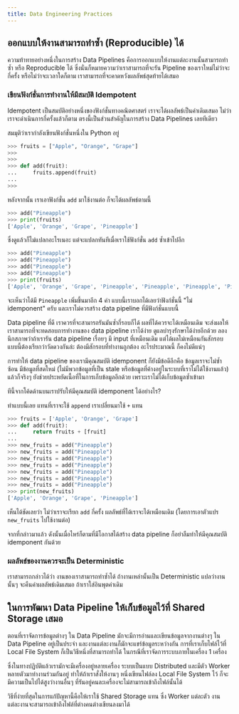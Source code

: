 ```yaml
---
title: Data Engineering Practices
---
```


## ออกแบบให้งานสามารถทำซ้ำ (Reproducible) ได้

ความท้าทายอย่างหนึ่งในการสร้าง Data Pipelines คือการออกแบบให้งานแต่ละงานนั้นสามารถทำซ้ำ หรือ Reproducible ได้ ซึ่งนั่นก็หมายความว่าเราสามารถที่จะรัน Pipeline ของเราใหม่ไม่ว่าจะกี่ครั้ง หรือไม่ว่าจะเวลาใดก็ตาม เราสามารถที่จะคาดหวังผลลัพธ์สุดท้ายได้เสมอ

### เขียนฟังก์ชั่นการทำงานให้มีสมบัติ Idempotent

Idempotent เป็นสมบัติอย่างหนึ่งของฟังก์ชั่นทางคณิตศาสตร์ เราจะได้ผลลัพธ์เป็นค่าเดิมเสมอ ไม่ว่าเราจะดำเนินการกี่ครั้งแล้วก็ตาม ตรงนี้เป็นส่วนสำคัญในการสร้าง Data Pipelines เลยทีเดียว

สมมุติว่าเรากำลังเขียนฟังก์ชั่นหนึ่งใน Python อยู่

```py
>>> fruits = ["Apple", "Orange", "Grape"]
>>>
>>>
>>> def add(fruit):
...     fruits.append(fruit)
...
>>>
```

หลังจากนั้น เราเอาฟังก์ชั่น `add` มาใช้งานต่อ ก็จะได้ผลลัพธ์ตามนี้

```py
>>> add("Pineapple")
>>> print(fruits)
['Apple', 'Orange', 'Grape', 'Pineapple']
```

ซึ่งดูแล้วก็ไม่แปลกอะไรเนอะ แต่จะแปลกทันทีเมื่อเราใช้ฟังก์ชั่น `add` ซ้ำเข้าไปอีก

```py
>>> add("Pineapple")
>>> add("Pineapple")
>>> add("Pineapple")
>>> add("Pineapple")
>>> print(fruits)
['Apple', 'Orange', 'Grape', 'Pineapple', 'Pineapple', 'Pineapple', 'Pineapple', 'Pineapple']
```

จะเห็นว่าได้มี `Pineapple` เพิ่มขึ้นมาอีก 4 ค่า แบบนี้เราบอกได้เลยว่าฟังก์ชั่นนี้ "ไม่ idemponent" ครับ และเราไม่ควรสร้าง data pipeline ที่มีฟังก์ชั่นแบบนี้

Data pipeline ที่ดี เราควรที่จะสามารถรันมันซ้ำกี่รอบก็ได้ ผลที่ได้ควรจะได้เหมือนเดิม จะส่งผลให้เราสามารถที่จะทดสอบการทำงานของ data pipeline เราได้ง่าย ดูแลบำรุงรักษาได้ง่ายอีกด้วย ลองนึกสภาพว่าถ้าเรารัน data pipeline เรื่อยๆ มี input ที่เหมือนเดิม แต่ได้ผลไม่เหมือนกันสักรอบ แบบนี้ต้องเรียกว่าวัดดวงกันล่ะ ต้องมีสักรอบที่ทำงานถูกต้อง อะไรประมาณนี้ ก็คงไม่ดีแน่ๆ

การทำให้ data pipeline ของเรามีคุณสมบัติ idemponent ก็ยังมีข้อดีอีกคือ ข้อมูลเราจะไม่ซ้ำซ้อน มีข้อมูลที่สดใหม่ (ไม่มีพวกข้อมูลที่เป็น stale หรือข้อมูลที่ค้างอยู่ในระบบที่เราไม่ได้ใช้งานแล้ว) แล้วก็จริงๆ ยังช่วยประหยัดเนื้อที่ในการเก็บข้อมูลอีกด้วย เพราะเราไม่ได้เก็บข้อมูลซ้ำเข้ามา

ทีนี้จากโค้ดด้านบนเราปรับให้มีคุณสมบัติ idemponent ได้อย่างไร?

ทำแบบนี้เลย แทนที่เราจะใช้ `append` เราเปลี่ยนมาใช้ `+` แทน

```py
>>> fruits = ['Apple', 'Orange', 'Grape']
>>> def add(fruit):
...     return fruits + [fruit]
...
>>> new_fruits = add("Pineapple")
>>> new_fruits = add("Pineapple")
>>> new_fruits = add("Pineapple")
>>> new_fruits = add("Pineapple")
>>> new_fruits = add("Pineapple")
>>> new_fruits = add("Pineapple")
>>> new_fruits = add("Pineapple")
>>> print(new_fruits)
['Apple', 'Orange', 'Grape', 'Pineapple']
```

เห็นได้ชัดเลยว่า ไม่ว่าเราจะเรียก `add` กี่ครั้ง ผลลัพธ์ที่ได้เราจะได้เหมือนเดิม (โดยการเอาตัวแปร `new_fruits` ไปใช้งานต่อ)

จากที่กล่าวมาแล้ว ดังนั้นเมื่อไหร่ก็ตามที่มีโอกาสได้สร้าง data pipeline ก็อย่าลืมทำให้มีคุณสมบัติ idemponent กันด้วย

### ผลลัพธ์ของงานควรจะเป็น Deterministic

เราสามารถกล่าวได้ว่า งานของเราสามารถทำซ้ำได้ ถ้างานเหล่านั้นเป็น Deterministic แปลว่างานนั้นๆ จะคืนค่าผลลัพธ์เดิมเสมอ ถ้าเราใส่อินพุตค่าเดิม

## ในการพัฒนา Data Pipeline ให้เก็บข้อมูลไว้ที่ Shared Storage เสมอ

ตอนที่เราจัดการข้อมูลต่างๆ ใน Data Pipeline มักจะมีการอ่านและเขียนข้อมูลจากงานต่างๆ ใน Data Pipeline อยู่เป็นประจำ และงานแต่ละงานก็มักจะแชร์ข้อมูลระหว่างกัน การที่เราเก็บไฟล์ไว้ที่ Local File System ก็เป็นวิธีหนึ่งที่สามารถทำได้ ในกรณีที่เราจัดการระบบภายในเครื่อง 1 เครื่อง

ซึ่งในทางปฏิบัติแล้วเรามักจะมีเครื่องอยู่หลายเครื่อง ระบบเป็นแบบ Distributed และมีตัว Worker หลายตัวมาทำงานร่วมกันอยู่ ทำให้ถ้าเราสั่งให้งานๆ หนึ่งเขียนไฟล์ลง Local File System ไว้ ก็จะมีความเป็นไปได้สูงว่างานอื่นๆ ที่รันอยู่คนละเครื่องจะไม่สามารถเข้าถึงไฟล์นั้นได้

วิธีที่ง่ายที่สุดในการแก้ปัญหานี้คือให้เราใช้ Shared Storage แทน ซึ่ง Worker แต่ละตัว งานแต่ละงานจะสามารถเข้าถึงไฟล์ที่ต่างคนต่างเขียนลงมาได้
